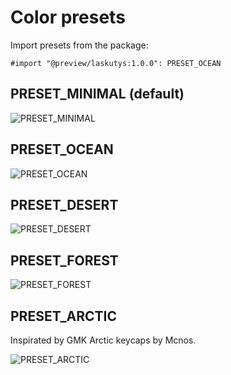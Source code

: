 # Color presets

Import presets from the package:

```typst
#import "@preview/laskutys:1.0.0": PRESET_OCEAN
```

## PRESET_MINIMAL (default)

![PRESET_MINIMAL](./images/preset_minimal.svg)

## PRESET_OCEAN

![PRESET_OCEAN](./images/preset_ocean.svg)

## PRESET_DESERT

![PRESET_DESERT](./images/preset_desert.svg)

## PRESET_FOREST

![PRESET_FOREST](./images/preset_forest.svg)

## PRESET_ARCTIC

Inspirated by GMK Arctic keycaps by Mcnos.

![PRESET_ARCTIC](./images/preset_arctic.svg)
